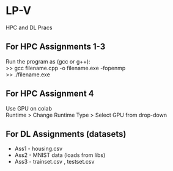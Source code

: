 # LP-V
HPC and DL Pracs


## For HPC Assignments 1-3

Run the program as (gcc or g++): 
<br> >> gcc filename.cpp -o filename.exe -fopenmp
<br> >> ./filename.exe

## For HPC Assignment 4

Use GPU on colab
<br> Runtime > Change Runtime Type > Select GPU from drop-down

## For DL Assignments (datasets)
- Ass1 - housing.csv
- Ass2 - MNIST data (loads from libs)
- Ass3 - trainset.csv , testset.csv
